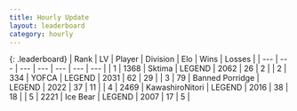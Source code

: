 ```yaml
---
title: Hourly Update
layout: leaderboard
category: hourly
---
```


{: .leaderboard}
| Rank | LV | Player | Division | Elo | Wins | Losses |
| --- | --- | --- | --- | --- | --- | --- |
| <span data-change="0">1</span> | 1368 | <span title="ID: 353063">Sktima</span> | LEGEND | <span data-change="0">2062</span> | <span data-change="0">26</span> | <span data-change="0">2</span> |
| <span data-change="0">2</span> | 334 | <span title="ID: 650820">YOFCA</span> | LEGEND | <span data-change="0">2031</span> | <span data-change="0">62</span> | <span data-change="0">29</span> |
| <span data-change="0">3</span> | 79 | <span title="ID: 659170">Banned Porridge</span> | LEGEND | <span data-change="0">2022</span> | <span data-change="0">37</span> | <span data-change="0">11</span> |
| <span data-change="4">4</span> | 2469 | <span title="ID: 164871">KawashiroNitori</span> | LEGEND | <span data-change="16">2016</span> | <span data-change="3">38</span> | <span data-change="0">18</span> |
| <span data-change="-1">5</span> | 2221 | <span title="ID: 417840">Ice Bear</span> | LEGEND | <span data-change="0">2007</span> | <span data-change="0">17</span> | <span data-change="0">5</span> |